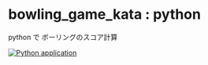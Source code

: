 # bowling_game_kata : python

python で ボーリングのスコア計算

[![Python application](https://github.com/steelpipe75/bowling_game_kata/actions/workflows/python-app.yml/badge.svg)](https://github.com/steelpipe75/bowling_game_kata/actions/workflows/python-app.yml)
